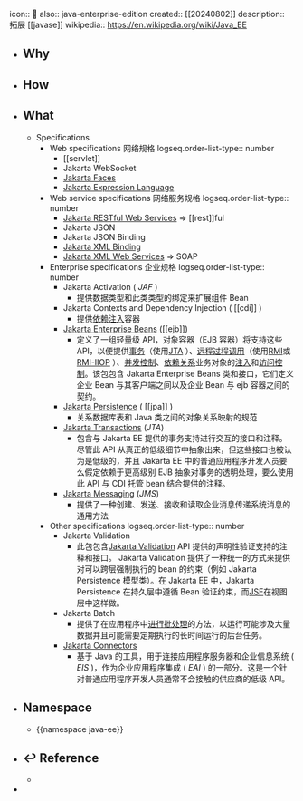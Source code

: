icon:: 📄
also:: java-enterprise-edition
created:: [[20240802]]
description:: 拓展 [[javase]] 
wikipedia:: https://en.wikipedia.org/wiki/Java_EE

- ## Why
- ## How
- ## What
  - Specifications
    - Web specifications 网络规格
      logseq.order-list-type:: number
      - [[servlet]]
      - Jakarta WebSocket
      - [Jakarta Faces](https://en.wikipedia.org/wiki/Jakarta_Faces)
      - [Jakarta Expression Language](https://en.wikipedia.org/wiki/Jakarta_Expression_Language)
    - Web service specifications 网络服务规格
      logseq.order-list-type:: number
      - [Jakarta RESTful Web Services](https://en.wikipedia.org/wiki/Jakarta_RESTful_Web_Services) => [[rest]]ful
      - Jakarta JSON
      - Jakarta JSON Binding
      - [Jakarta XML Binding](https://en.wikipedia.org/wiki/Jakarta_XML_Binding)
      - [Jakarta XML Web Services](https://en.wikipedia.org/wiki/Jakarta_XML_Web_Services) => SOAP
    - Enterprise specifications 企业规格
      logseq.order-list-type:: number
      - Jakarta Activation ( *JAF* )
        - 提供数据类型和此类类型的绑定来扩展组件 Bean
      - Jakarta Contexts and Dependency Injection ( [[cdi]] )
        - 提供[依赖注入](https://en.wikipedia.org/wiki/Dependency_injection)容器
      - [Jakarta Enterprise Beans](https://en.wikipedia.org/wiki/Jakarta_Enterprise_Beans) ([[ejb]])
        - 定义了一组轻量级 API，对象容器（EJB 容器）将支持这些 API，以便提供[事务](https://en.wikipedia.org/wiki/Transaction_processing)（使用[JTA](https://en.wikipedia.org/wiki/Jakarta_Transactions) ）、[远程过程调用](https://en.wikipedia.org/wiki/Remote_procedure_call)（使用[RMI](https://en.wikipedia.org/wiki/Java_remote_method_invocation)或[RMI-IIOP](https://en.wikipedia.org/wiki/RMI-IIOP) ）、[并发控制](https://en.wikipedia.org/wiki/Concurrency_control)、[依赖关系](https://en.wikipedia.org/wiki/Dependency_injection)业务对象的[注入](https://en.wikipedia.org/wiki/Dependency_injection)和[访问控制](https://en.wikipedia.org/wiki/Access_control)。该包包含 Jakarta Enterprise Beans 类和接口，它们定义企业 Bean 与其客户端之间以及企业 Bean 与 ejb 容器之间的契约。
      - [Jakarta Persistence](https://en.wikipedia.org/wiki/Jakarta_Persistence) ( [[jpa]] )
        - 关系数据库表和 Java 类之间的对象关系映射的规范
      - [Jakarta Transactions](https://en.wikipedia.org/wiki/Jakarta_Transactions) (*JTA*)
        - 包含与 Jakarta EE 提供的事务支持进行交互的接口和注释。尽管此 API 从真正的低级细节中抽象出来，但这些接口也被认为是低级的，并且 Jakarta EE 中的普通应用程序开发人员要么假定依赖于更高级别 EJB 抽象对事务的透明处理，要么使用此 API 与 CDI 托管 bean 结合提供的注释。
      - [Jakarta Messaging](https://en.wikipedia.org/wiki/Jakarta_Messaging) (*JMS*)
        - 提供了一种创建、发送、接收和读取企业消息传递系统消息的通用方法
    - Other specifications
      logseq.order-list-type:: number
      - Jakarta Validation
        - 此包包含[Jakarta Validation](https://en.wikipedia.org/w/index.php?title=Jakarta_Validation&action=edit&redlink=1) API 提供的声明性验证支持的注释和接口。 Jakarta Validation 提供了一种统一的方式来提供对可以跨层强制执行的 bean 的约束（例如 Jakarta Persistence 模型类）。在 Jakarta EE 中，Jakarta Persistence 在持久层中遵循 Bean 验证约束，而[JSF](https://en.wikipedia.org/wiki/JavaServer_Faces)在视图层中这样做。
      - Jakarta Batch
        - 提供了在应用程序中[进行批处理](https://en.wikipedia.org/wiki/Batch_processing)的方法，以运行可能涉及大量数据并且可能需要定期执行的长时间运行的后台任务。
      - [Jakarta Connectors](https://en.wikipedia.org/wiki/Jakarta_Connectors)
        - 基于 Java 的工具，用于连接应用程序服务器和企业信息系统 ( *EIS* )，作为企业应用程序集成 ( *EAI* ) 的一部分。这是一个针对普通应用程序开发人员通常不会接触的供应商的低级 API。
- ## Namespace
  - {{namespace java-ee}}
- ## ↩ Reference
  -
-